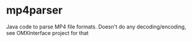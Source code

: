 mp4parser
=========

Java code to parse MP4 file formats.  Doesn't do any decoding/encoding, see OMXInterface project for that